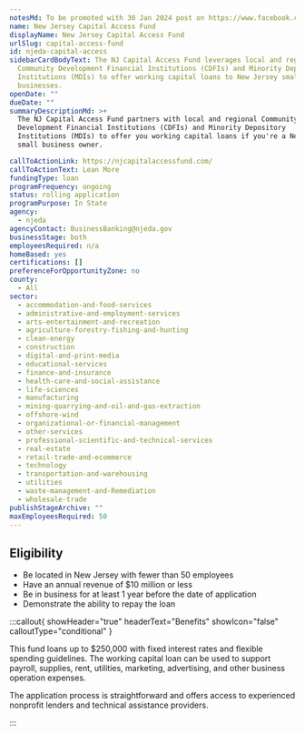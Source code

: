 ```yaml
---
notesMd: To be promoted with 30 Jan 2024 post on https://www.facebook.com/NewJerseyEDA
name: New Jersey Capital Access Fund
displayName: New Jersey Capital Access Fund
urlSlug: capital-access-fund
id: njeda-capital-access
sidebarCardBodyText: The NJ Capital Access Fund leverages local and regional
  Community Development Financial Institutions (CDFIs) and Minority Depository
  Institutions (MDIs) to offer working capital loans to New Jersey small
  businesses.
openDate: ""
dueDate: ""
summaryDescriptionMd: >+
  The NJ Capital Access Fund partners with local and regional Community
  Development Financial Institutions (CDFIs) and Minority Depository
  Institutions (MDIs) to offer you working capital loans if you're a New Jersey
  small business owner.

callToActionLink: https://njcapitalaccessfund.com/
callToActionText: Lean More
fundingType: loan
programFrequency: ongoing
status: rolling application
programPurpose: In State
agency:
  - njeda
agencyContact: BusinessBanking@njeda.gov
businessStage: both
employeesRequired: n/a
homeBased: yes
certifications: []
preferenceForOpportunityZone: no
county:
  - All
sector:
  - accommodation-and-food-services
  - administrative-and-employment-services
  - arts-entertainment-and-recreation
  - agriculture-forestry-fishing-and-hunting
  - clean-energy
  - construction
  - digital-and-print-media
  - educational-services
  - finance-and-insurance
  - health-care-and-social-assistance
  - life-sciences
  - manufacturing
  - mining-quarrying-and-oil-and-gas-extraction
  - offshore-wind
  - organizational-or-financial-management
  - other-services
  - professional-scientific-and-technical-services
  - real-estate
  - retail-trade-and-ecommerce
  - technology
  - transportation-and-warehousing
  - utilities
  - waste-management-and-Remediation
  - wholesale-trade
publishStageArchive: ""
maxEmployeesRequired: 50
---
```


## Eligibility

- Be located in New Jersey with fewer than 50 employees
- Have an annual revenue of $10 million or less
- Be in business for at least 1 year before the date of application
- Demonstrate the ability to repay the loan

:::callout{ showHeader="true" headerText="Benefits" showIcon="false" calloutType="conditional" }

This fund loans up to $250,000 with fixed interest rates and flexible spending guidelines. The working capital loan can be used to support payroll, supplies, rent, utilities, marketing, advertising, and other business operation expenses.

The application process is straightforward and offers access to experienced nonprofit lenders and technical assistance providers.

:::
